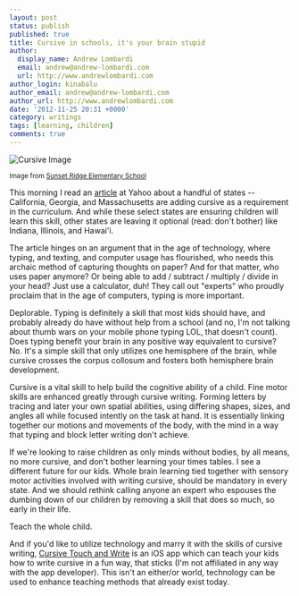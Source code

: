 ```yaml
---
layout: post
status: publish
published: true
title: Cursive in schools, it's your brain stupid
author:
  display_name: Andrew Lombardi
  email: andrew@andrew-lombardi.com
  url: http://www.andrewlombardi.com
author_login: kinabalu
author_email: andrew@andrew-lombardi.com
author_url: http://www.andrewlombardi.com
date: '2012-11-25 20:31 +0000'
category: writings
tags: [learning, children]
comments: true
---
```


![Cursive Image](http://andrewlombardi.com/wp-content/uploads/2012/11/cursive.gif)

  
<small>Image from [Sunset Ridge Elementary School][]</small>

This morning I read an [article][] at Yahoo about a handful of states --
California, Georgia, and Massachusetts are adding cursive as a
requirement in the curriculum. And while these select states are
ensuring children will learn this skill, other states are leaving it
optional (read: don't bother) like Indiana, Illinois, and Hawai'i.

<!--more-->

The article hinges on an argument that in the age of technology, where
typing, and texting, and computer usage has flourished, who needs this
archaic method of capturing thoughts on paper? And for that matter, who
uses paper anymore? Or being able to add / subtract / multiply / divide
in your head? Just use a calculator, duh! They call out "experts" who
proudly proclaim that in the age of computers, typing is more important.

Deplorable. Typing is definitely a skill that most kids should have, and
probably already do have without help from a school (and no, I'm not
talking about thumb wars on your mobile phone typing LOL, that doesn't
count). Does typing benefit your brain in any positive way equivalent to
cursive? No. It's a simple skill that only utilizes one hemisphere of
the brain, while cursive crosses the corpus collosum and fosters both
hemisphere brain development.

Cursive is a vital skill to help build the cognitive ability of a child.
Fine motor skills are enhanced greatly through cursive writing. Forming
letters by tracing and later your own spatial abilities, using differing
shapes, sizes, and angles all while focused intently on the task at
hand. It is essentially linking together our motions and movements of
the body, with the mind in a way that typing and block letter writing
don't achieve.

If we're looking to raise children as only minds without bodies, by all
means, no more cursive, and don't bother learning your times tables. I
see a different future for our kids. Whole brain learning tied together
with sensory motor activities involved with writing cursive, should be
mandatory in every state. And we should rethink calling anyone an expert
who espouses the dumbing down of our children by removing a skill that
does so much, so early in their life.

Teach the whole child.

And if you'd like to utilize technology and marry it with the skills of
cursive writing, [Cursive Touch and Write][] is an iOS app which can
teach your kids how to write cursive in a fun way, that sticks (I'm not
affiliated in any way with the app developer). This isn't an either/or
world, technology can be used to enhance teaching methods that already
exist today.

  [Sunset Ridge Elementary School]: http://www.mcpasd.k12.wi.us/sunsetweb/resources/cursive.cfm
  [article]: http://news.yahoo.com/states-preserve-penmanship-despite-tech-gains-190737500.html
  [Cursive Touch and Write]: https://itunes.apple.com/us/app/cursive-touch-and-write/id528183660?mt=8
